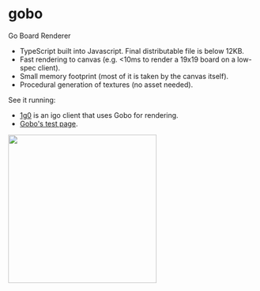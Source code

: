 # gobo
Go Board Renderer
- TypeScript built into Javascript. Final distributable file is below 12KB.
- Fast rendering to canvas (e.g. <10ms to render a 19x19 board on a low-spec client).
- Small memory footprint (most of it is taken by the canvas itself).
- Procedural generation of textures (no asset needed).

See it running:
- [1g0](https://ig0.herokuapp.com/) is an igo client that uses Gobo for rendering.
- [Gobo's test page](https://rawgit.com/kubicle/gobo/master/test/test.html).

<img src="https://user-images.githubusercontent.com/5130338/40578099-0b477ed6-6149-11e8-8d1b-6eb491578b8a.jpg" width=300 />
